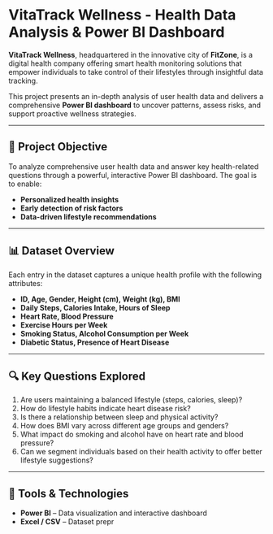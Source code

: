 # VitaTrack Wellness - Health Data Analysis & Power BI Dashboard

**VitaTrack Wellness**, headquartered in the innovative city of **FitZone**, is a digital health company offering smart health monitoring solutions that empower individuals to take control of their lifestyles through insightful data tracking.

This project presents an in-depth analysis of user health data and delivers a comprehensive **Power BI dashboard** to uncover patterns, assess risks, and support proactive wellness strategies.

---

## 🧠 Project Objective

To analyze comprehensive user health data and answer key health-related questions through a powerful, interactive Power BI dashboard. The goal is to enable:

- **Personalized health insights**
- **Early detection of risk factors**
- **Data-driven lifestyle recommendations**

---

## 📊 Dataset Overview

Each entry in the dataset captures a unique health profile with the following attributes:

- **ID, Age, Gender, Height (cm), Weight (kg), BMI**
- **Daily Steps, Calories Intake, Hours of Sleep**
- **Heart Rate, Blood Pressure**
- **Exercise Hours per Week**
- **Smoking Status, Alcohol Consumption per Week**
- **Diabetic Status, Presence of Heart Disease**

---

## 🔍 Key Questions Explored

1. Are users maintaining a balanced lifestyle (steps, calories, sleep)?
2. How do lifestyle habits indicate heart disease risk?
3. Is there a relationship between sleep and physical activity?
4. How does BMI vary across different age groups and genders?
5. What impact do smoking and alcohol have on heart rate and blood pressure?
6. Can we segment individuals based on their health activity to offer better lifestyle suggestions?

---

## 📌 Tools & Technologies

- **Power BI** – Data visualization and interactive dashboard
- **Excel / CSV** – Dataset prepr

